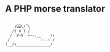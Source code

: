 # A PHP morse translator

```
     __  _ 
    /oo\/ \ 
   /(_X_) / 
  /  V-V  ~--.__    /\ 
 /              ~--~ / 
(__/\_______________/ 
```